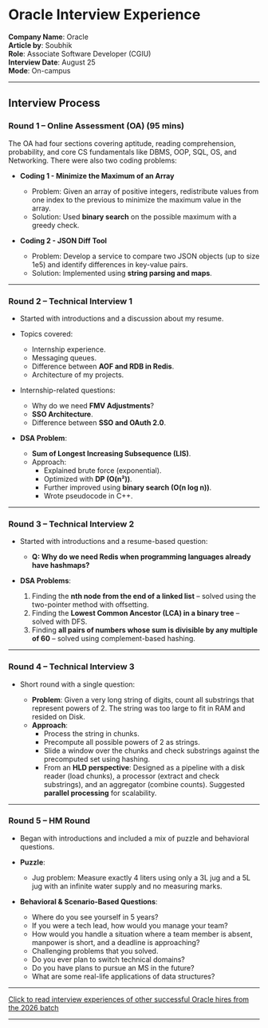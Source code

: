 # Oracle Interview Experience  

**Company Name**: Oracle  
**Article by**: Soubhik  
**Role**: Associate Software Developer (CGIU)  
**Interview Date**: August 25  
**Mode**: On-campus  

---

## Interview Process  

### Round 1 – Online Assessment (OA) (95 mins)  
The OA had four sections covering aptitude, reading comprehension, probability, and core CS fundamentals like DBMS, OOP, SQL, OS, and Networking. There were also two coding problems:  

- **Coding 1 - Minimize the Maximum of an Array**  
  - Problem: Given an array of positive integers, redistribute values from one index to the previous to minimize the maximum value in the array.  
  - Solution: Used **binary search** on the possible maximum with a greedy check.  

- **Coding 2 - JSON Diff Tool**  
  - Problem: Develop a service to compare two JSON objects (up to size 1e5) and identify differences in key-value pairs.  
  - Solution: Implemented using **string parsing and maps**.  

---

### Round 2 – Technical Interview 1  
- Started with introductions and a discussion about my resume.  
- Topics covered:  
  - Internship experience.  
  - Messaging queues.  
  - Difference between **AOF and RDB in Redis**.  
  - Architecture of my projects.  
- Internship-related questions:  
  - Why do we need **FMV Adjustments**?  
  - **SSO Architecture**.  
  - Difference between **SSO and OAuth 2.0**.  

- **DSA Problem**:  
  - **Sum of Longest Increasing Subsequence (LIS)**.  
  - Approach:  
    - Explained brute force (exponential).  
    - Optimized with **DP (O(n²))**.  
    - Further improved using **binary search (O(n log n))**.  
    - Wrote pseudocode in C++.  

---

### Round 3 – Technical Interview 2  
- Started with introductions and a resume-based question:  
  - **Q: Why do we need Redis when programming languages already have hashmaps?**  

- **DSA Problems**:  
  1. Finding the **nth node from the end of a linked list** – solved using the two-pointer method with offsetting.  
  2. Finding the **Lowest Common Ancestor (LCA) in a binary tree** – solved with DFS.  
  3. Finding **all pairs of numbers whose sum is divisible by any multiple of 60** – solved using complement-based hashing.  

---

### Round 4 – Technical Interview 3  
- Short round with a single question:  

  - **Problem**: Given a very long string of digits, count all substrings that represent powers of 2. The string was too large to fit in RAM and resided on Disk.  
  - **Approach**:  
    - Process the string in chunks.  
    - Precompute all possible powers of 2 as strings.  
    - Slide a window over the chunks and check substrings against the precomputed set using hashing.  
    - From an **HLD perspective**: Designed as a pipeline with a disk reader (load chunks), a processor (extract and check substrings), and an aggregator (combine counts). Suggested **parallel processing** for scalability.  

---

### Round 5 – HM Round  
- Began with introductions and included a mix of puzzle and behavioral questions.  

- **Puzzle**:  
  - Jug problem: Measure exactly 4 liters using only a 3L jug and a 5L jug with an infinite water supply and no measuring marks.  

- **Behavioral & Scenario-Based Questions**:  
  - Where do you see yourself in 5 years?  
  - If you were a tech lead, how would you manage your team?  
  - How would you handle a situation where a team member is absent, manpower is short, and a deadline is approaching?  
  - Challenging problems that you solved.  
  - Do you ever plan to switch technical domains?  
  - Do you have plans to pursue an MS in the future?  
  - What are some real-life applications of data structures?  

---

[Click to read interview experiences of other successful Oracle hires from the 2026 batch](https://drive.google.com/drive/folders/1evihNK52Hs6f972nDezXSBdEqKBiaXSh?usp=drive_link)

---